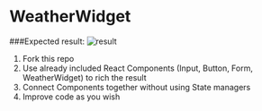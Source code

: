 # WeatherWidget

###Expected result:
![result](https://github.com/gronus/WeatherWidget/blob/master/public/WeatherWidget_with_React.gif)

1. Fork this repo
2. Use already included React Components (Input, Button, Form, WeatherWidget) to rich the result
3. Connect Components together without using State managers
4. Improve code as you wish